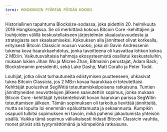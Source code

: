 ```yaml
---
termi: HONGKONGIN PYÖREÄN PÖYDÄN KOKOUS
---
```


Historiallinen tapahtuma Blocksize-sodassa, joka pidettiin 20. helmikuuta 2016 Hongkongissa. Se oli merkittävä kokous Bitcoin Core -kehittäjien ja louhijoiden välillä keskustellakseen järjestelmän skaalautuvuudesta ja strategiasta sen skaalaamiseksi. Kokouksen alla jännitteet olivat korkealla, erityisesti Bitcoin Classicin nousun vuoksi, joka oli Gavin Andressenin tukema kova haarukkaehdotus, jonka tavoitteena oli kasvattaa lohkon kokoa 2 MB:iin. Vaikutusvaltaisia hahmoja ekosysteemistä osallistui keskusteluihin, mukaan lukien Jihan Wu ja Micree Zhan, Bitmainin perustajat, Adam Back, Blockstreamin presidentti, sekä Luke Dashjr, Matt Corallo ja Peter Todd.

Louhijat, jotka olivat turhautuneita edistymisen puutteeseen, uhkasivat tukea Bitcoin Classicia, jos 2 MB:n kovaa haarukkaa ei toteutettaisi. Kehittäjät puolustivat SegWitiä toteuttamiskelpoisena ratkaisuna. Tuntien jännittyneiden neuvottelujen jälkeen saavutettiin sopimus, jonka mukaan Bitcoin Core -kehittäjät työskentelisivät kovan haarukan parissa SegWitin toteuttamisen jälkeen. Tämän sopimuksen oli tarkoitus lievittää jännitteitä, mutta se lopulta loi enemmän epäluottamusta ja sekaannusta. Kumpikin osapuoli tulkitsi sopimuksen eri tavoin, mikä pahensi jakautumista yhteisön sisällä. Vaikka tämä sopimus väliaikaisesti hidasti Bitcoin Classicin vauhtia, monet pitivät sitä tyytymättömänä ja kömpelönä ratkaisuna.